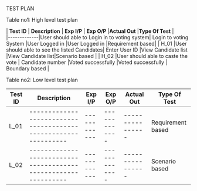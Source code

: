TEST PLAN

Table no1: High level test plan

| **Test ID** | **Description**                             | **Exp I/P**             | **Exp O/P**         |**Actual Out**     |**Type Of Test** |    
|-------------|User should able to Login in to voting system| Login to voting System  |User Logged in       |User Logged in     |Requirement based|
|  H_01       |User should able to see the listed Candidates|  Enter User ID          |View Candidate list  |View Candidate list|Scenario based   |
|  H_02       |User should able to caste the vote           |  Candidate number       |Voted successfully   |Voted successfully | Boundary based  |


Table no2: Low level test plan

| **Test ID** | **Description**                                              | **Exp I/P** | **Exp O/P** | **Actual Out** |**Type Of Test**  |    
|-------------|--------------------------------------------------------------|------------|-------------|----------------|------------------|
|  L_01       |--------------------------------------------------------------|  ------------|-------------|----------------|Requirement based |
|  L_02       |--------------------------------------------------------------|  ------------|-------------|----------------|Scenario based    |
